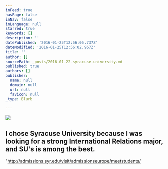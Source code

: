 ```yaml
---
inFeed: true
hasPage: false
inNav: false
inLanguage: null
starred: true
keywords: []
description: ''
datePublished: '2016-01-25T12:56:05.737Z'
dateModified: '2016-01-25T12:56:02.967Z'
title: ''
author: []
sourcePath: _posts/2016-01-22-syracuse-university.md
published: true
authors: []
publisher:
  name: null
  domain: null
  url: null
  favicon: null
_type: Blurb

---
```

![](https://the-grid-user-content.s3-us-west-2.amazonaws.com/4e47e51d-866e-4576-90f3-9d67f42a6364.jpg)

## I chose Syracuse University because I was looking for a strong International Relations major, and SU's is among the best.

"http://admissions.syr.edu/visit/admissionseurope/meetstudents/